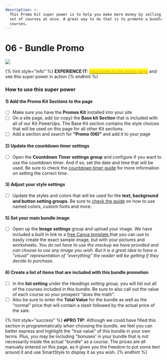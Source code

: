 ```yaml
---
description: >-
  This Promo Kit super power is to help you make more money by selling a large
  set of courses at once. A great way to do that is to promote a bundle of
  courses.
---
```


# 06 - Bundle Promo

![](https://import.cdn.thinkific.com/551340/courses/1542903/6-211107-075051.jpg)

{% hint style="info" %}
**EXPERIENCE IT:** [<mark style="color:orange;">Head over to the demo page</mark>](https://powerupkit.thinkific.com/pages/promos-kit-06-demo) and see this super power in action
{% endhint %}

### How to use this super power

#### 1) Add the Promo Kit Sections to the page

* [ ] Make sure you have the **Promos Kit** installed into your site
* [ ] On a site page, add (or copy) the **Base kit Section** that is included with all of our Kit PowerUps. The Base Kit section contains the style choices that will be used on this page for all other Kit sections.&#x20;
* [ ] Add a section and search for **"Promo (06)"** and add it to your page

#### 2) Update the countdown timer settings

* [ ] Open the **Countdown Timer settings group** and configure if you want to use the countdown timer. And if so, set the date and time that will be used. Be sure to check the [countdown timer guide](../../kit-usage-guides/popups-timers-and-exit-intents/using-a-countdown-timer.md) for more information on setting the correct time.

#### 3) Adjust your style settings

* [ ] Update the styles and colors that will be used for the **text, background and button setting groups**. Be sure to [check the guide](../kit-common-sections/base-kit.md) on how to use named colors, custom fonts and more.

#### 5) Set your main bundle image

* [ ] Open up the **Image settings** group and upload your image. We have included a built in link to a [free Canva template ](https://www.canva.com/design/DAEs5IoBu-g/lzcReuW1uhmO0RVH81LZ4w/view?utm\_content=DAEs5IoBu-g\&utm\_campaign=designshare\&utm\_medium=link\&utm\_source=sharebutton\&mode=preview)that you can use to easily create the exact sample image, but with your pictures and worksheets. _You do not have to use the mockup we have provided and can choose to use any image you wish. But it is a great idea to have a "visual" representation of "everything" the reader will be getting if they decide to purchase._

#### 6) Create a list of items that are included with this bundle promotion

* [ ] In the **list setting** under the _Headings setting group_, you will list out all of the courses included in this bundle. Be sure to also call out the value of each course so your prospect "does the math".
* [ ] Also be sure to enter the **Total Value** for the bundle as well as the "normal" price that will contain a slash followed by the actual price of the sale.

{% hint style="success" %}
**🔥PRO TIP:**  Although we could have filled this section in programmatically when choosing the bundle, we feel you can better express and highlight the "true value" of this bundle in your own terms. Plus, you may be including "bonuses' in your bundle that is not necessarily inside the actual "bundle" as a course. The prices are all manually entered on this page, as it gives you the freedom to put some text around it and use SmartStyle to display it as you wish.&#x20;
{% endhint %}
